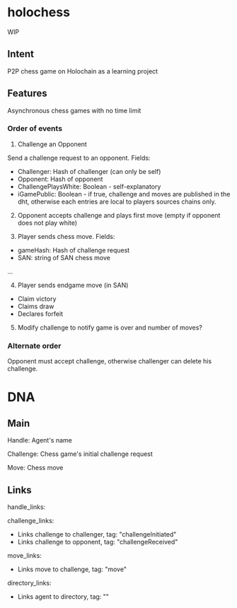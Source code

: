 # holochess

WIP

## Intent

P2P chess game on Holochain as a learning project

## Features

Asynchronous chess games with no time limit

### Order of events

1. Challenge an Opponent

Send a challenge request to an opponent. Fields:
 - Challenger: Hash of challenger (can only be self)
 - Opponent: Hash of opponent
 - ChallengePlaysWhite: Boolean - self-explanatory
 - iGamePublic: Boolean - if true, challenge and moves are published in the dht, otherwise each entries are local to players sources chains only.

 2. Opponent accepts challenge and plays first move (empty if opponent does not play white)

 3. Player sends chess move. Fields:
  - gameHash: Hash of challenge request
  - SAN: string of SAN chess move

  ...

  4. Player sends endgame move (in SAN)
   - Claim victory
   - Claims draw   
   - Declares forfeit

  5. Modify challenge to notify game is over and number of moves?


### Alternate order

Opponent must accept challenge, otherwise challenger can delete his challenge.


# DNA

## Main

Handle: Agent's name

Challenge: Chess game's initial challenge request

Move: Chess move



## Links

handle_links:

challenge_links: 
  - Links challenge to challenger, tag: "challengeInitiated"
  - Links challenge to opponent, tag: "challengeReceived"

move_links:
 - Links move to challenge, tag: "move"

directory_links: 
  - Links agent to directory, tag: ""

